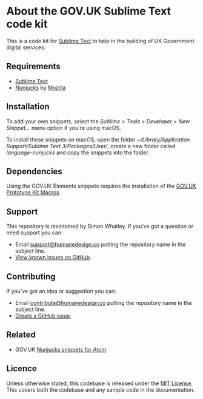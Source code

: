 # About the GOV.UK Sublime Text code kit
This ia a code kit for [Sublime Text](https://www.sublimetext.com/) to help in the building of UK Government digital services.

## Requirements
- [Sublime Text](https://www.sublimetext.com/)
- [Nunjucks](https://mozilla.github.io/nunjucks/) by [Mozilla](https://mozilla.github.io/)

## Installation
To add your own snippets, select the _Sublime > Tools > Developer > New Snippet..._ menu option if you're using macOS.

To install these snippets on macOS, open the folder _~/Library/Application Support/Sublime Text 3/Packages/User/_, create a new folder called _language-nunjucks_ and copy the snippets into the folder.

## Dependencies
Using the GOV.UK Elements snippets requires the installation of the [GOV.UK Prototype Kit Macros](https://github.com/whatterz/govuk-prototype-kit-macros).

## Support
This repository is maintained by Simon Whatley. If you’ve got a question or need support you can:

* Email [support@humanedesign.co](support@humanedesign.co) putting the repository name in the subject line.
* [View known issues on GitHub](https://github.com/whatterz/govuk-sublime-code-kit/issues).

## Contributing
If you’ve got an idea or suggestion you can:

* Email [contribute@humanedesign.co](contribute@humanedesign.co) putting the repository name in the subject line.
* [Create a GitHub issue](https://github.com/whatterz/govuk-sublime-code-kit/issues).

## Related
- GOV.UK [Nunjucks snippets for Atom](https://github.com/whatterz/govuk-atom-code-kit)

## Licence
Unless otherwise stated, this codebase is released under the [MIT License](https://github.com/whatterz/govuk-sublime-code-kit/blob/master/LICENSE). This covers both the codebase and any sample code in the documentation.
